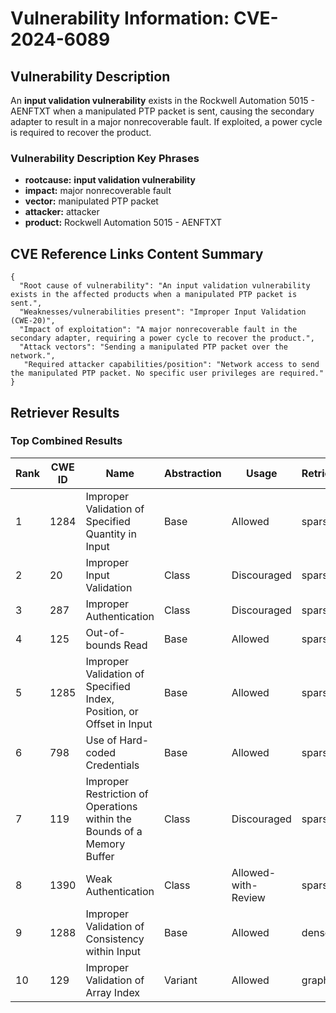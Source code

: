 # Vulnerability Information: CVE-2024-6089

## Vulnerability Description
An **input validation vulnerability** exists in the Rockwell Automation 5015 - AENFTXT when a manipulated PTP packet is sent, causing the secondary adapter to result in a major nonrecoverable fault. If exploited, a power cycle is required to recover the product.

### Vulnerability Description Key Phrases
- **rootcause:** **input validation vulnerability**
- **impact:** major nonrecoverable fault
- **vector:** manipulated PTP packet
- **attacker:** attacker
- **product:** Rockwell Automation 5015 - AENFTXT

## CVE Reference Links Content Summary
```
{
  "Root cause of vulnerability": "An input validation vulnerability exists in the affected products when a manipulated PTP packet is sent.",
  "Weaknesses/vulnerabilities present": "Improper Input Validation (CWE-20)",
  "Impact of exploitation": "A major nonrecoverable fault in the secondary adapter, requiring a power cycle to recover the product.",
  "Attack vectors": "Sending a manipulated PTP packet over the network.",
   "Required attacker capabilities/position": "Network access to send the manipulated PTP packet. No specific user privileges are required."
}
```

## Retriever Results

### Top Combined Results

| Rank | CWE ID | Name | Abstraction | Usage  | Retrievers | Individual Scores |
|------|--------|------|-------------|-------|------------|-------------------|
| 1 | 1284 | Improper Validation of Specified Quantity in Input | Base | Allowed | sparse | 0.246 |
| 2 | 20 | Improper Input Validation | Class | Discouraged | sparse | 0.240 |
| 3 | 287 | Improper Authentication | Class | Discouraged | sparse | 0.220 |
| 4 | 125 | Out-of-bounds Read | Base | Allowed | sparse | 0.219 |
| 5 | 1285 | Improper Validation of Specified Index, Position, or Offset in Input | Base | Allowed | sparse | 0.216 |
| 6 | 798 | Use of Hard-coded Credentials | Base | Allowed | sparse | 0.214 |
| 7 | 119 | Improper Restriction of Operations within the Bounds of a Memory Buffer | Class | Discouraged | sparse | 0.212 |
| 8 | 1390 | Weak Authentication | Class | Allowed-with-Review | sparse | 0.212 |
| 9 | 1288 | Improper Validation of Consistency within Input | Base | Allowed | dense | 0.562 |
| 10 | 129 | Improper Validation of Array Index | Variant | Allowed | graph | 0.002 |

